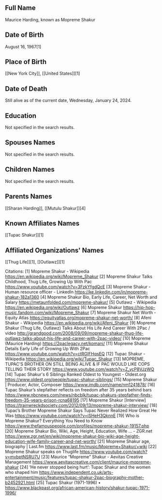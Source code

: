 
## Full Name
Maurice Harding, known as Mopreme Shakur

## Date of Birth
August 16, 1967[1]

## Place of Birth
[[New York City]], [[United States]][1]

## Date of Death
Still alive as of the current date, Wednesday, January 24, 2024.

## Education
Not specified in the search results.

## Spouses Names
Not specified in the search results.

## Children Names
Not specified in the search results.

## Parents Names
[[Sharan Harding]], [[Mutulu Shakur]][4]

## Known Affiliates Names
[[Tupac Shakur]][1]

## Affiliated Organizations' Names
[[Thug Life]][1],
[[Outlawz]][1]

Citations:
[1] Mopreme Shakur - Wikipedia https://en.wikipedia.org/wiki/Mopreme_Shakur
[2] Mopreme Shakur Talks Childhood, Thug Life, Growing Up With Pac https://www.youtube.com/watch?v=3FzkYfgdQcE
[3] Mopreme Shakur - Human resource officer - LinkedIn https://ke.linkedin.com/in/mopreme-shakur-182a1360
[4] Mopreme Shakur Bio, Early Life, Career, Net Worth and Salary https://metaunfolded.com/mopreme-shakur/
[5] Outlawz - Wikipedia https://en.wikipedia.org/wiki/Outlawz
[6] Mopreme Shakur https://hip-hop-music.fandom.com/wiki/Mopreme_Shakur
[7] Mopreme Shakur Net Worth - Equity Atlas https://equityatlas.org/mopreme-shakur-net-worth/
[8] Afeni Shakur - Wikipedia https://en.wikipedia.org/wiki/Afeni_Shakur
[9] Mopreme Shakur (Thug Life, Outlawz) Talks About His Life And Career With 2Pac / video http://grandgood.com/2008/09/09/mopreme-shakur-thug-life-outlawz-talks-about-his-life-and-career-with-2pac-video/
[10] Mopreme (Maurice Harding) https://2paclegacy.net/komani/
[11] Mopreme Shakur Details Early Life of Growing Up With 2Pac https://www.youtube.com/watch?v=ctRGIFHqsEQ
[12] Tupac Shakur - Wikipedia https://en.wikipedia.org/wiki/Tupac_Shakur
[13] MOPREME, TUPAC'S BROTHER ON STILL BEING ALIVE & IF PAC WOULD LIKE COPS TELLING THEIR STORY https://www.youtube.com/watch?v=Z_ycP8VJzWQ
[14] Tupac Shakur's 6 Siblings Ranked Oldest to Youngest - Oldest.org https://www.oldest.org/people/tupac-shakur-siblings/
[15] Mopreme Shakur | Producer, Actor, Composer https://www.imdb.com/name/nm1241878/
[16] Tupac Shakur’s stepfather reflects on freedom after 35 years behind bars https://www.nbcnews.com/news/nbcblk/tupac-shakurs-stepfather-finds-freedom-35-years-prison-rcna68195
[17] Mopreme Shakur [Interview] https://trainwreckdsociety.com/2012/09/13/mopreme-shakur-interview/
[18] Tupac’s Brother Mopreme Shakur Says Tupac Never Realized How Great He Was https://www.youtube.com/watch?v=iSHeH3QknnE
[19] Who is Mopreme Shakur? Everything You Need to Know https://www.thefamouspeople.com/profiles/mopreme-shakur-19157.php
[20] Mopreme Shakur Bio, Wiki, Age, Height, Education, Wife ... - ZGR.net https://www.zgr.net/en/wiki/mopreme-shakur-bio-wiki-age-height-education-wife-family-career-and-net-worth/
[21] Mopreme Shakur age, biography | Last.fm https://www.last.fm/music/Mopreme+Shakur/+wiki
[22] Mopreme Shakur speaks on Thuglife https://www.youtube.com/watch?v=mvbptNSRU7U
[23] Maurice “Mopreme” Shakur - Aevitas Creative Management https://www.aevitascreative.com/client/maurice-mopreme-shakur
[24] ‘He never stopped being hurt’: Tupac Shakur and the women who shaped him https://www.independent.co.uk/arts-entertainment/music/features/tupac-shakur-2pac-biography-mother-b2452921.html
[25] Tupac Shakur (1971-1996) • https://www.blackpast.org/african-american-history/shakur-tupac-1971-1996/
